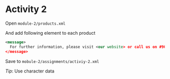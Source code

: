 # Activity 2

Open `module-2/products.xml`

And add following element to each product

```xml
<message>
  For further information, please visit <our website> or call us on #905-111-2222 & +1-800-111- 2222
</message>
```

Save to `mobule-2/assignments/activiy-2.xml`

_Tip_: Use character data
